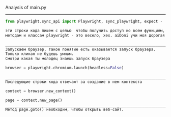Analysis of main.py
____________________________________________________________________________________________________________________________________________________________________________________
```python
from playwright.sync_api import Playwright, sync_playwright, expect -

эти строки кода пишем с целью  чтобы получить доступ ко всем функциям,
методам и классам playwright - это весело, хех. aiDoni учи моя дорогая!!!

____________________________________________________________________________________________________________________________________________________________________________________
Запускаем браузер, такое понятие есть оказывается запуск браузера.
Только кликая не будешь умным.
Смотри какая ты молодец знаешь запуск браузера

browser = playwright.chromium.launch(headless=False)

____________________________________________________________________________________________________________________________________________________________________________________
Последующие строки кода отвечают за создание в нем контекста

context = browser.new_context()

page = context.new_page()
______________________________________________________________________________________________________________________________________________________________________________________
Метод page.goto() необходим, чтобы открыть веб-сайт.
